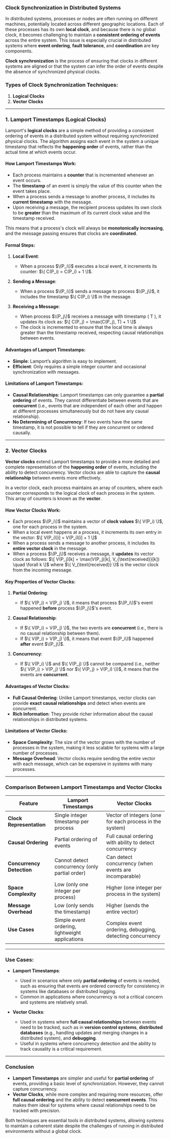 ### **Clock Synchronization in Distributed Systems**

In distributed systems, processes or nodes are often running on different machines, potentially located across different geographic locations. Each of these processes has its own **local clock**, and because there is no global clock, it becomes challenging to maintain a **consistent ordering of events** across the entire system. This issue is especially crucial in distributed systems where **event ordering**, **fault tolerance**, and **coordination** are key components.

**Clock synchronization** is the process of ensuring that clocks in different systems are aligned or that the system can infer the order of events despite the absence of synchronized physical clocks. 

### **Types of Clock Synchronization Techniques:**
1. **Logical Clocks**
2. **Vector Clocks**

---

### **1. Lamport Timestamps (Logical Clocks)**

Lamport's **logical clocks** are a simple method of providing a consistent ordering of events in a distributed system without requiring synchronized physical clocks. The algorithm assigns each event in the system a unique timestamp that reflects the **happening order** of events, rather than the actual time at which events occur.

#### **How Lamport Timestamps Work:**

- Each process maintains a **counter** that is incremented whenever an event occurs.
- The **timestamp** of an event is simply the value of this counter when the event takes place.
- When a process sends a message to another process, it includes its **current timestamp** with the message.
- Upon receiving a message, the recipient process updates its own clock to be **greater** than the maximum of its current clock value and the timestamp received.

This means that a process's clock will always be **monotonically increasing**, and the message passing ensures that clocks are **coordinated**.

#### **Formal Steps:**

1. **Local Event**: 
   - When a process $\(P_i\)$ executes a local event, it increments its counter: $\( C(P_i) = C(P_i) + 1 \)$.
   
2. **Sending a Message**: 
   - When a process $\(P_i\)$ sends a message to process $\(P_j\)$, it includes the timestamp $\( C(P_i) \)$ in the message.

3. **Receiving a Message**:
   - When process $\(P_j\)$ receives a message with timestamp \( T \), it updates its clock as:
     $\[
     C(P_j) = \max(C(P_j), T) + 1
     \]$
   - The clock is incremented to ensure that the local time is always greater than the timestamp received, respecting causal relationships between events.

#### **Advantages of Lamport Timestamps:**
- **Simple**: Lamport’s algorithm is easy to implement.
- **Efficient**: Only requires a simple integer counter and occasional synchronization with messages.

#### **Limitations of Lamport Timestamps:**
- **Causal Relationships**: Lamport timestamps can only guarantee a **partial ordering** of events. They cannot differentiate between events that are **concurrent** (i.e., events that are independent of each other and happen at different processes simultaneously but do not have any causal relationship).
- **No Determining of Concurrency**: If two events have the same timestamp, it is not possible to tell if they are concurrent or ordered causally.

---

### **2. Vector Clocks**

**Vector clocks** extend Lamport timestamps to provide a more detailed and complete representation of the **happening order** of events, including the ability to detect concurrency. Vector clocks are able to capture the **causal relationship** between events more effectively.

In a vector clock, each process maintains an array of counters, where each counter corresponds to the logical clock of each process in the system. This array of counters is known as the **vector**.

#### **How Vector Clocks Work:**

- Each process $\(P_i\)$ maintains a vector of **clock values** $\( V(P_i) \)$, one for each process in the system.
- When a local event happens at a process, it increments its own entry in the vector:
  $\[
  V(P_i)[i] = V(P_i)[i] + 1
  \]$
- When a process sends a message to another process, it includes its **entire vector clock** in the message.
- When a process $\(P_j\)$ receives a message, it **updates** its vector clock as follows:
  $\[
  V(P_j)[k] = \max(V(P_j)[k], V_{\text{received}}[k]) \quad \forall k
  \]$
  where $\( V_{\text{received}} \)$ is the vector clock from the incoming message.

#### **Key Properties of Vector Clocks:**

1. **Partial Ordering**:
   - If $\( V(P_i) < V(P_j) \)$, it means that process $\(P_i\)$'s event happened **before** process $\(P_j\)$'s event.
   
2. **Causal Relationship**:
   - If $\( V(P_i) = V(P_j) \)$, the two events are **concurrent** (i.e., there is no causal relationship between them).
   - If $\( V(P_i) > V(P_j) \)$, it means that event $\(P_i\)$ happened **after** event $\(P_j\)$.

3. **Concurrency**:
   - If $\( V(P_i) \)$ and $\( V(P_j) \)$ cannot be compared (i.e., neither $\( V(P_i) > V(P_j) \)$ nor $\( V(P_j) > V(P_i) \))$, it means that the events are **concurrent**.

#### **Advantages of Vector Clocks:**
- **Full Causal Ordering**: Unlike Lamport timestamps, vector clocks can provide **exact causal relationships** and detect when events are concurrent.
- **Rich Information**: They provide richer information about the causal relationships in distributed systems.
  
#### **Limitations of Vector Clocks:**
- **Space Complexity**: The size of the vector grows with the number of processes in the system, making it less scalable for systems with a large number of processes.
- **Message Overhead**: Vector clocks require sending the entire vector with each message, which can be expensive in systems with many processes.

---

### **Comparison Between Lamport Timestamps and Vector Clocks**

| **Feature**                  | **Lamport Timestamps**                               | **Vector Clocks**                                       |
|------------------------------|------------------------------------------------------|--------------------------------------------------------|
| **Clock Representation**      | Single integer timestamp per process                 | Vector of integers (one for each process in the system) |
| **Causal Ordering**           | Partial ordering of events                          | Full causal ordering with ability to detect concurrency |
| **Concurrency Detection**     | Cannot detect concurrency (only partial order)       | Can detect concurrency (when events are incomparable)    |
| **Space Complexity**          | Low (only one integer per process)                   | Higher (one integer per process in the system)          |
| **Message Overhead**          | Low (only sends the timestamp)                       | Higher (sends the entire vector)                       |
| **Use Cases**                 | Simple event ordering, lightweight applications      | Complex event ordering, debugging, detecting concurrency |

---

### **Use Cases:**

- **Lamport Timestamps**:
  - Used in scenarios where only **partial ordering** of events is needed, such as ensuring that events are ordered correctly for consistency in systems like databases or distributed logging.
  - Common in applications where concurrency is not a critical concern and systems are relatively small.

- **Vector Clocks**:
  - Used in systems where **full causal relationships** between events need to be tracked, such as in **version control systems**, **distributed databases** (e.g., handling updates and merging changes in a distributed system), and **debugging**.
  - Useful in systems where concurrency detection and the ability to track causality is a critical requirement.

---

### **Conclusion**

- **Lamport Timestamps** are simpler and useful for **partial ordering** of events, providing a basic level of synchronization. However, they cannot capture concurrency.
- **Vector Clocks**, while more complex and requiring more resources, offer **full causal ordering** and the ability to detect **concurrent events**. This makes them ideal for systems where causal relationships need to be tracked with precision.

Both techniques are essential tools in distributed systems, allowing systems to maintain a coherent state despite the challenges of running in distributed environments without a global clock.
